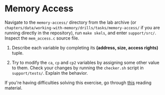 # Memory Access

Navigate to the `memory-access/` directory from the lab archive (or `chapters/data/working-with-memory/drills/tasks/memory-access/` if you are running directly in the repository), run `make skels`, and enter `support/src/`.
Inspect the `mem_access.c` source file.

1. Describe each variable by completing its **(address, size, access rights)** tuple.

1. Try to modify the `ca`, `cp` and `cp2` variables by assigning some other value to them.
Check your changes by running the `checker.sh` script in `support/tests/`.
Explain the behavior.

If you're having difficulties solving this exercise, go through [this](../../../reading/working-with-memory.md) reading material.

